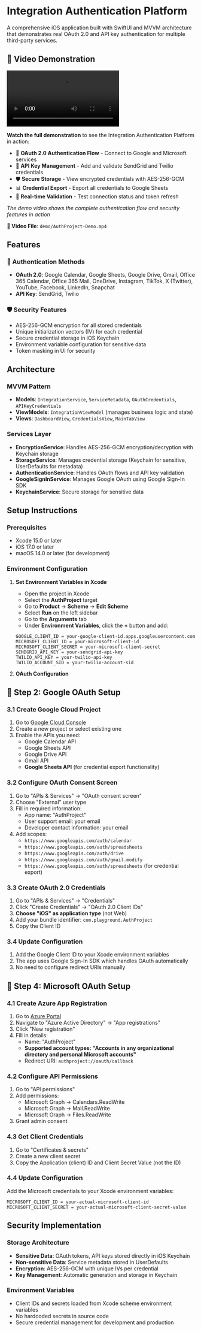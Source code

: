 # Integration Authentication Platform

A comprehensive iOS application built with SwiftUI and MVVM architecture that demonstrates real OAuth 2.0 and API key authentication for multiple third-party services.

## 🎥 Video Demonstration

![AuthProject Demo](demo/AuthProject-Demo.mp4)

**Watch the full demonstration** to see the Integration Authentication Platform in action:

- 🔐 **OAuth 2.0 Authentication Flow** - Connect to Google and Microsoft services
- 🔑 **API Key Management** - Add and validate SendGrid and Twilio credentials  
- 🛡️ **Secure Storage** - View encrypted credentials with AES-256-GCM
- 📊 **Credential Export** - Export all credentials to Google Sheets
- 🎯 **Real-time Validation** - Test connection status and token refresh

*The demo video shows the complete authentication flow and security features in action*

**📁 Video File**: `demo/AuthProject-Demo.mp4`

## Features

### 🔐 Authentication Methods
- **OAuth 2.0**: Google Calendar, Google Sheets, Google Drive, Gmail, Office 365 Calendar, Office 365 Mail, OneDrive, Instagram, TikTok, X (Twitter), YouTube, Facebook, LinkedIn, Snapchat
- **API Key**: SendGrid, Twilio

### 🛡️ Security Features
- AES-256-GCM encryption for all stored credentials
- Unique initialization vectors (IV) for each credential
- Secure credential storage in iOS Keychain
- Environment variable configuration for sensitive data
- Token masking in UI for security

## Architecture

### MVVM Pattern
- **Models**: `IntegrationService`, `ServiceMetadata`, `OAuthCredentials`, `APIKeyCredentials`
- **ViewModels**: `IntegrationViewModel` (manages business logic and state)
- **Views**: `DashboardView`, `CredentialsView`, `MainTabView`

### Services Layer
- **EncryptionService**: Handles AES-256-GCM encryption/decryption with Keychain storage
- **StorageService**: Manages credential storage (Keychain for sensitive, UserDefaults for metadata)
- **AuthenticationService**: Handles OAuth flows and API key validation
- **GoogleSignInService**: Manages Google OAuth using Google Sign-In SDK
- **KeychainService**: Secure storage for sensitive data

## Setup Instructions

### Prerequisites
- Xcode 15.0 or later
- iOS 17.0 or later
- macOS 14.0 or later (for development)

### Environment Configuration

1. **Set Environment Variables in Xcode**
   - Open the project in Xcode
   - Select the **AuthProject** target
   - Go to **Product** → **Scheme** → **Edit Scheme**
   - Select **Run** on the left sidebar
   - Go to the **Arguments** tab
   - Under **Environment Variables**, click the **+** button and add:

   ```
   GOOGLE_CLIENT_ID = your-google-client-id.apps.googleusercontent.com
   MICROSOFT_CLIENT_ID = your-microsoft-client-id
   MICROSOFT_CLIENT_SECRET = your-microsoft-client-secret
   SENDGRID_API_KEY = your-sendgrid-api-key
   TWILIO_API_KEY = your-twilio-api-key
   TWILIO_ACCOUNT_SID = your-twilio-account-sid
   ```

2. **OAuth Configuration**

## 🔧 **Step 2: Google OAuth Setup**

### **3.1 Create Google Cloud Project**
1. Go to [Google Cloud Console](https://console.cloud.google.com/)
2. Create a new project or select existing one
3. Enable the APIs you need:
   - Google Calendar API
   - Google Sheets API
   - Google Drive API
   - Gmail API
   - **Google Sheets API** (for credential export functionality)

### **3.2 Configure OAuth Consent Screen**
1. Go to "APIs & Services" → "OAuth consent screen"
2. Choose "External" user type
3. Fill in required information:
   - App name: "AuthProject"
   - User support email: your email
   - Developer contact information: your email
4. Add scopes:
   - `https://www.googleapis.com/auth/calendar`
   - `https://www.googleapis.com/auth/spreadsheets`
   - `https://www.googleapis.com/auth/drive`
   - `https://www.googleapis.com/auth/gmail.modify`
   - `https://www.googleapis.com/auth/spreadsheets` (for credential export)

### **3.3 Create OAuth 2.0 Credentials**
1. Go to "APIs & Services" → "Credentials"
2. Click "Create Credentials" → "OAuth 2.0 Client IDs"
3. **Choose "iOS" as application type** (not Web)
4. Add your bundle identifier: `com.playground.AuthProject`
5. Copy the Client ID

### **3.4 Update Configuration**
1. Add the Google Client ID to your Xcode environment variables
2. The app uses Google Sign-In SDK which handles OAuth automatically
3. No need to configure redirect URIs manually

## 🔧 **Step 4: Microsoft OAuth Setup**

### **4.1 Create Azure App Registration**
1. Go to [Azure Portal](https://portal.azure.com/)
2. Navigate to "Azure Active Directory" → "App registrations"
3. Click "New registration"
4. Fill in details:
   - Name: "AuthProject"
   - **Supported account types: "Accounts in any organizational directory and personal Microsoft accounts"**
   - Redirect URI: `authproject://oauth/callback`

### **4.2 Configure API Permissions**
1. Go to "API permissions"
2. Add permissions:
   - Microsoft Graph → Calendars.ReadWrite
   - Microsoft Graph → Mail.ReadWrite
   - Microsoft Graph → Files.ReadWrite
3. Grant admin consent

### **4.3 Get Client Credentials**
1. Go to "Certificates & secrets"
2. Create a new client secret
3. Copy the Application (client) ID and Client Secret Value (not the ID)

### **4.4 Update Configuration**
Add the Microsoft credentials to your Xcode environment variables:

```
MICROSOFT_CLIENT_ID = your-actual-microsoft-client-id
MICROSOFT_CLIENT_SECRET = your-actual-microsoft-client-secret-value
```

## Security Implementation

### Storage Architecture
- **Sensitive Data**: OAuth tokens, API keys stored directly in iOS Keychain
- **Non-sensitive Data**: Service metadata stored in UserDefaults
- **Encryption**: AES-256-GCM with unique IVs per credential
- **Key Management**: Automatic generation and storage in Keychain

### Environment Variables
- Client IDs and secrets loaded from Xcode scheme environment variables
- No hardcoded secrets in source code
- Secure credential management for development and production
